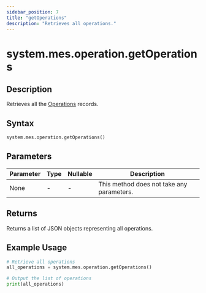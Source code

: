 ```yaml
---
sidebar_position: 7
title: "getOperations"
description: "Retrieves all operations."
---
```


# system.mes.operation.getOperations

## Description

Retrieves all the [Operations](../../data-model/operation-model/operation) records.

## Syntax

```python
system.mes.operation.getOperations()
```

## Parameters

| Parameter | Type | Nullable | Description                               |
|-----------|------|----------|-------------------------------------------|
| None      | -    | -        | This method does not take any parameters. |

## Returns

Returns a list of JSON objects representing all operations.

## Example Usage

```python
# Retrieve all operations
all_operations = system.mes.operation.getOperations()

# Output the list of operations
print(all_operations)
```
